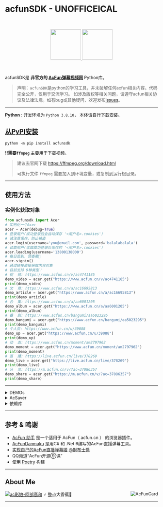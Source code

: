 # acfunSDK - **UNOFFICEICAL**

<br />

<p align="center">
<a href="https://github.com/dolaCmeo/acfunSDK">
<img height="100" src="https://s3.dualstack.us-east-2.amazonaws.com/pythondotorg-assets/media/files/python-logo-only.svg" alt="">
<img height="100" src="https://ali-imgs.acfun.cn/kos/nlav10360/static/common/widget/header/img/acfunlogo.11a9841251f31e1a3316.svg" alt="">
</a>
</p>

<br />

acfunSDK是 **非官方的 [AcFun弹幕视频网][acfun.cn]** Python库。

> 声明：`acfunSDK`是python的学习工具，并未破解任何acfun相关内容。代码完全公开，仅用于交流学习。
> 如涉及版权等相关问题，请遵守acfun相关协议及法律法规。如有bug或其他疑问，欢迎发布[issues][Issue]。

- - -

**Python** : 开发环境为 `Python 3.8.10`， 本体请自行[下载安装][python]。

## [从PyPI安装](https://pypi.org/project/acfunsdk/)

```shell
python -m pip install acfunsdk
```

**‼需要`ffmpeg`**  主要用于下载视频。
> 建议去官网下载 https://ffmpeg.org/download.html
>
> 可执行文件 `ffmpeg` 需要加入到环境变量，或复制到运行根目录。

- - -

## 使用方法


### 实例化获取对象
```python
from acfunsdk import Acer
# 实例化一个Acer
acer = Acer(debug=True)
# 登录用户(成功登录后会自动保存 '<用户名>.cookies')
# 请注意保存，防止被盗
acer.login(username='you@email.com', password='balalabalala')
# 读取用户(读取成功登录后保存的 '<用户名>.cookies')
acer.loading(username='13800138000')
# 每日签到，领香蕉🍌
acer.signin()
# 通过链接直接获取内容对象
# 目前支持 9种类型：
# 视  频: https://www.acfun.cn/v/ac4741185
demo_video = acer.get("https://www.acfun.cn/v/ac4741185")
print(demo_video)
# 文  章: https://www.acfun.cn/a/ac16695813
demo_article = acer.get("https://www.acfun.cn/a/ac16695813")
print(demo_article)
# 合  集: https://www.acfun.cn/a/aa6001205
demo_album = acer.get("https://www.acfun.cn/a/aa6001205")
print(demo_album)
# 番  剧: https://www.acfun.cn/bangumi/aa5023295
demo_bangumi = acer.get("https://www.acfun.cn/bangumi/aa5023295")
print(demo_bangumi)
# 个人页: https://www.acfun.cn/u/39088
demo_up = acer.get("https://www.acfun.cn/u/39088")
print(demo_up)
# 动  态: https://www.acfun.cn/moment/am2797962
demo_moment = acer.get("https://www.acfun.cn/moment/am2797962")
print(demo_moment)
# 直  播: https://live.acfun.cn/live/378269
demo_live = acer.get("https://live.acfun.cn/live/378269")
print(demo_live)
# 分  享: https://m.acfun.cn/v/?ac=37086357
demo_share = acer.get("https://m.acfun.cn/v/?ac=37086357")
print(demo_share)
```

- - -

<details>
<summary>DEMOs</summary>

**以下DEMO列举了主要的使用方法，具体请自行研究。**

## 👤 主要对象

+ 主对象acer示例 [acer_demo.py][acer] 

## 📖 综合页面对象

+ 首页对象示例 [index_reader.py][index] 
+ 频道对象示例 [channel_reader.py][channel] 
+ 搜索对象示例 [search_reader.py][search] 

## 🔗 内容页面对象

+ 番剧对象 [bangumi_demo.py][bangumi]
+ 视频对象 [video_demo.py][video]
+ 文章对象 [article_demo.py][article]
+ 合集对象 [album_demo.py][album]
+ UP主对象 [member_demo.py][member]
+ 动态对象 [moment_demo.py][moment]
+ 直播对象 [live_demo.py][live]

## 🎁 附赠: AcSaver

+ 离线保存 [AcSaver_demo.py][saver] 

</details>

<details>
<summary>AcSaver</summary>

> 这是一个依赖acfunSDK的小工具，也算是DEMO。
> 
> 主要用于离线收藏保存A站的各种资源。
> 保存后，可使用浏览器打开对应页面。


初始化本地路径
```python
saver_path = r"D:\AcSaver"

# 实例化AcSaver父类
acsaver = acer.AcSaver(saver_path)
# 实例化后 会在路径下生成 index.html

# github下载静态文件
# https://github.com/dolaCmeo/acfunSDK/tree/assets
acsaver.download_assets_from_github()

# 下载所有Ac表情资源
acsaver.save_emot()
```

保存文章
```python
demo_article = acer.get("https://www.acfun.cn/a/ac32633020")
demo_article.saver(saver_path).save_all()
```

保存视频
```python
demo_video = acer.get("https://www.acfun.cn/v/ac4741185")
demo_video.saver(saver_path).save_all()
```

~~保存番剧(暂未支持)~~
```python

```

~~录制直播(暂未支持)~~
```python

```

</details>

<details>
<summary>依赖库</summary>

>内置+修改: 位于 `libs` 文件夹内
>
>+ [`ffmpeg_progress_yield`](https://github.com/slhck/ffmpeg-progress-yield)
>+ [`blackboxprotobuf`](https://pypi.org/project/blackboxprotobuf/)

**依赖: 包含在 `requirements.txt` 中**

基础网络请求及页面解析:
+ [`httpx`](https://pypi.org/project/httpx/)`>=0.23`
+ [`lxml`](https://pypi.org/project/lxml/)`>=4.9`
+ [`beautifulsoup4`](https://pypi.org/project/beautifulsoup4/)`>=4.11`

下载及html页面渲染:
+ [`filetype`](https://pypi.org/project/filetype/)`>=1.1`
+ [`jinja2`](https://pypi.org/project/jinja2/)`>=3.1`

WebSocket通信及数据处理:
+ [`websocket-client`](https://pypi.org/project/websocket-client/)`>=1.4`
+ [`pycryptodome`](https://pypi.org/project/pycryptodome/)`>=3.15`
+ [`protobuf`](https://pypi.org/project/protobuf/)`==3.20.1`
+ [`proto-plus`](https://pypi.org/project/proto-plus/)`==1.22.1`
+ [`psutil`](https://pypi.org/project/psutil/)`>=5.9`

图形化命令行:
+ [`click`](https://pypi.org/project/click/)`>=8.1`
+ [`rich`](https://pypi.org/project/rich/)`>=12.5`
+ [`emoji`](https://pypi.org/project/emoji/)`>=2`
+ [`keyboard`](https://pypi.org/project/keyboard/)`>=0.1.3`
+ [`climage`](https://pypi.org/project/climage/)`>=0.13`
+ [`humanize`](https://pypi.org/project/humanize/)`>=4.3`

</details>

- - - 
## 参考 & 鸣谢

+ [AcFun 助手](https://github.com/niuchaobo/acfun-helper) 是一个适用于 AcFun（ acfun.cn ） 的浏览器插件。
+ [AcFunDanmaku](https://github.com/wpscott/AcFunDanmaku) 是用C# 和 .Net 6编写的AcFun直播弹幕工具。
+ [实现自己的AcFun直播弹幕姬](https://www.acfun.cn/a/ac16695813) [@財布士醬](https://www.acfun.cn/u/311509)
+ QQ频道“AcFun开源⑨课”
+ 使用 [Poetry](https://python-poetry.org/) 构建

- - - 

## About Me

[![ac彩娘-阿部高和](https://tx-free-imgs2.acfun.cn/kimg/bs2/zt-image-host/ChQwODliOGVhYzRjMTBmOGM0ZWY1ZRCIzNcv.gif)][dolacfun]
♂ 整点大香蕉🍌
<img alt="AcFunCard" align="right" src="https://discovery.sunness.dev/39088">

- - - 

[dolacfun]: https://www.acfun.cn/u/39088

[acfun.cn]: https://www.acfun.cn/
[Issue]: https://github.com/dolaCmeo/acfunSDK/issues
[python]: https://www.python.org/downloads/
[venv]: https://docs.python.org/zh-cn/3.8/library/venv.html

[acer]: https://github.com/dolaCmeo/acfunSDK/blob/main/examples/acer_demo.py
[index]: https://github.com/dolaCmeo/acfunSDK/blob/main/examples/index_reader.py
[channel]: https://github.com/dolaCmeo/acfunSDK/blob/main/examples/channel_reader.py
[search]: https://github.com/dolaCmeo/acfunSDK/blob/main/examples/seach_reader.py

[bangumi]: https://github.com/dolaCmeo/acfunSDK/blob/main/examples/bangumi_demo.py
[video]: https://github.com/dolaCmeo/acfunSDK/blob/main/examples/video_demo.py
[article]: https://github.com/dolaCmeo/acfunSDK/blob/main/examples/article_demo.py
[album]: https://github.com/dolaCmeo/acfunSDK/blob/main/examples/album_demo.py
[member]: https://github.com/dolaCmeo/acfunSDK/blob/main/examples/member_demo.py
[moment]: https://github.com/dolaCmeo/acfunSDK/blob/main/examples/moment_demo.py
[live]: https://github.com/dolaCmeo/acfunSDK/blob/main/examples/live_demo.py

[saver]: https://github.com/dolaCmeo/acfunSDK/blob/main/examples/AcSaver_demo.py
